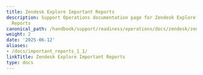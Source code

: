 ```yaml
---
title: Zendesk Explore Important Reports
description: Support Operations documentation page for Zendesk Explore's Important
  Reports
canonical_path: /handbook/support/readiness/operations/docs/zendesk/zendesk-explore/important_reports
weight: 2
date: '2025-06-12'
aliases:
- /docs/important_reports_1_1/
linkTitle: Zendesk Explore Important Reports
type: docs
---
```


